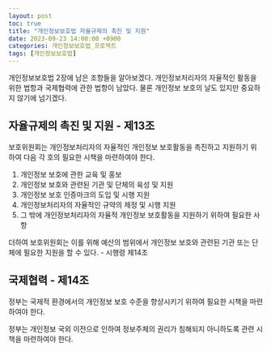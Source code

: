 ```yaml
---
layout: post
toc: true
title: "개인정보보호법 자율규제의 촉진 및 지원"
date: 2023-09-23 14:00:00 +0900
categories: 개인정보보호법_프로젝트
tags: [개인정보보호법]
---
```

개인정보보호법 2장에 남은 조항들을 알아보겠다. 개인정보처리자의 자율적인 활동을 위한 법항과 국제협력에 관한 법항이 남았다. 물론 개인정보 보호의 날도 있지만 중요하지 않기에 넘기겠다.

## 자율규제의 촉진 및 지원 - 제13조

보호위원회는 개인정보처리자의 자율적인 개인정보 보호활동을 촉진하고 지원하기 위하여 다음 각 호의 필요한 시책을 마련하여야 한다.

 1. 개인정보 보호에 관한 교육 및 홍보
 2. 개인정보 보호와 관련된 기관 및 단체의 육성 및 지원
 3. 개인정보 보호 인증마크의 도입 및 시행 지원
 4. 개인정보처리자의 자율적인 규약의 제정 및 시행 지원
 5. 그 밖에 개인정보처리자의 자율적 개인정보 보호활동을 지원하기 위하여 필요한 사항

더하여 보호위원회는 이를 위해 예산의 범위에서 개인정보 보호와 관련된 기관 또는 단체에 필요한 지원을 할 수 있다. - 시행령 제14조

## 국제협력 - 제14조

정부는 국제적 환경에서의 개인정보 보호 수준을 향샹시키기 위하여 필요한 시책을 마련하여야 한다.

정부는 개인정보 국외 이전으로 인하여 정보주체의 권리가 침해되지 아니하도록 관련 시책을 마련하여야 한다.